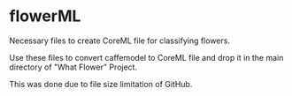 # flowerML

Necessary files to create CoreML file for classifying flowers.

Use these files to convert caffemodel to  CoreML file and drop it in the main directory of "What Flower" Project.

This was done due to file size limitation of GitHub.
